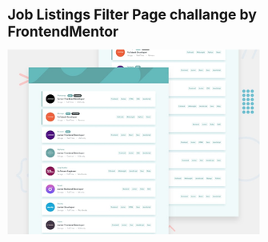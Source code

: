 # Job Listings Filter Page challange by FrontendMentor

![Design preview for the Job Listings coding challenge](./design/desktop-preview.jpg)
